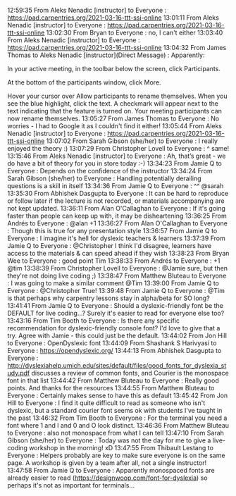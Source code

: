 12:59:35 From Aleks Nenadic [instructor] to Everyone : https://pad.carpentries.org/2021-03-16-ttt-ssi-online
13:01:11 From Aleks Nenadic [instructor] to Everyone : https://pad.carpentries.org/2021-03-16-ttt-ssi-online
13:02:30 From Bryan to Everyone : no, I can't either
13:03:40 From Aleks Nenadic [instructor] to Everyone : https://pad.carpentries.org/2021-03-16-ttt-ssi-online
13:04:32 From James Thomas to Aleks Nenadic [instructor](Direct Message) : Apparently:

In your active meeting, in the toolbar below the screen, click Participants.

At the bottom of the participants window, click More.

Hover your cursor over Allow participants to rename themselves. When you see the blue highlight, click the text. A checkmark will appear next to the text indicating that the feature is turned on. Your meeting participants can now rename themselves.
13:05:27 From James Thomas to Everyone : No worries - I had to Google it as I couldn't find it either!
13:05:44 From Aleks Nenadic [instructor] to Everyone : https://pad.carpentries.org/2021-03-16-ttt-ssi-online
13:07:02 From Sarah Gibson (she/her) to Everyone : I really enjoyed the theory :)
13:07:29 From Christopher Lovell to Everyone : ^ same!
13:15:46 From Aleks Nenadic [instructor] to Everyone : Ah, that’s great - we do have a bit of theory for you in store today :-)
13:34:23 From Jamie Q to Everyone : Depends on the confidence of the instructor
13:34:24 From Sarah Gibson (she/her) to Everyone : Handling potentially derailing questions is a skill in itself
13:34:36 From Jamie Q to Everyone : ^^ @sarah
13:35:30 From Abhishek Dasgupta to Everyone : It can be hard to reproduce or follow later if the lecture is not recorded, or materials accompanying are not kept updated.
13:36:11 From Alan O'Callaghan to Everyone : If it's going faster than people can keep up with, it may be disheartening
13:36:25 From Andrés to Everyone : @alan +1
13:36:27 From Alan O'Callaghan to Everyone : Though this is true for any presentation style
13:36:57 From Jamie Q to Everyone : I imagine it's hell for dyslexic teachers & learners
13:37:39 From Jamie Q to Everyone : @Christopher I think I'd disagree, learners have access to the materials & can speed ahead if they wish
13:38:23 From Bryan Wee to Everyone : good point Tim
13:38:33 From Andrés to Everyone : +1 @tim
13:38:39 From Christopher Lovell to Everyone : @Jamie sure, but then they're not doing live coding ;)
13:38:47 From Matthew Bluteau to Everyone : I was going to make a similar comment @Tim
13:39:00 From Jamie Q to Everyone : @Christopher True!
13:39:48 From Jamie Q to Everyone : @Tim is that perhaps why carpentry lessons stay in alpha/beta for SO long?
13:41:41 From Jamie Q to Everyone : Should a dyslexic-friendly font be the DEFAULT for live coding...? Surely it's easier to read for everyone else too?
13:43:16 From Tim Booth to Everyone : Is there any specific recommendation for dyslexic-friendly console font? I'd love to give that a try. Agree with Jamie - this could just be the default.
13:44:02 From Jon Hill to Everyone : OpenDyslexic font
13:44:09 From Shashank S Harivyasi to Everyone : https://opendyslexic.org/
13:44:13 From Abhishek Dasgupta to Everyone : http://dyslexiahelp.umich.edu/sites/default/files/good_fonts_for_dyslexia_study.pdf discusses a review of common fonts, and Courier is the monospace font in that list
13:44:42 From Matthew Bluteau to Everyone : Really good points. And thanks for the resources
13:44:55 From Matthew Bluteau to Everyone : Certainly makes sense to have this as default
13:45:42 From Jon Hill to Everyone : I find it quite difficult to read as someone who isn't dyslexic, but a standard courier font seems ok with students I've taught in the past
13:46:32 From Tim Booth to Everyone : For the terminal you need a font where 1 and l and 0 and O look distinct.
13:46:36 From Matthew Bluteau to Everyone : also not monospace from what I can tell
13:47:10 From Sarah Gibson (she/her) to Everyone : Today was not the day for me to give a live-coding workshop in the morning! xD
13:47:55 From Thibault Lestang to Everyone : Helpers probably are key to make sure everyone is on the same page. A workshop is given by a team after all, not a single instructor!
13:47:58 From Jamie Q to Everyone : Apparently monospaced fonts are already easier to read (https://designwoop.com/font-for-dyslexia) so perhaps it's not as important for terminals...
